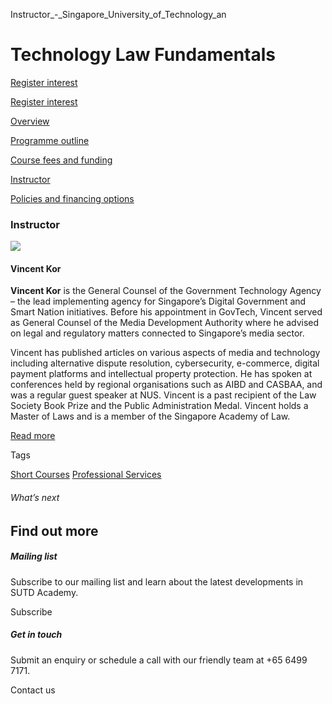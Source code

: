 Instructor_-_Singapore_University_of_Technology_an



Technology Law Fundamentals
===========================

[Register interest](/admissions/academy/short-courses/short-courses-register-your-interest/?coursename=technology-law-fundamentals)

[Register interest](/admissions/academy/short-courses/short-courses-register-your-interest/?coursename=technology-law-fundamentals)

[Overview](/course/technology-law-fundamentals/#tabs)

[Programme outline](/course/technology-law-fundamentals/programme-outline/#tabs)

[Course fees and funding](/course/technology-law-fundamentals/course-fees-and-funding/#tabs)

[Instructor](/course/technology-law-fundamentals/instructor/#tabs)

[Policies and financing options](/course/technology-law-fundamentals/policies-and-financing-options/#tabs)

### Instructor

![](https://www.sutd.edu.sg/wp-content/uploads/2024/12/vincentkor_9424970.jpg?w=120)

#### **Vincent Kor**

**Vincent Kor** is the General Counsel of the Government Technology Agency – the lead implementing agency for Singapore’s Digital Government and Smart Nation initiatives. Before his appointment in GovTech, Vincent served as General Counsel of the Media Development Authority where he advised on legal and regulatory matters connected to Singapore’s media sector.

Vincent has published articles on various aspects of media and technology including alternative dispute resolution, cybersecurity, e-commerce, digital payment platforms and intellectual property protection. He has spoken at conferences held by regional organisations such as AIBD and CASBAA, and was a regular guest speaker at NUS. Vincent is a past recipient of the Law Society Book Prize and the Public Administration Medal. Vincent holds a Master of Laws and is a member of the Singapore Academy of Law.

[Read more](https://www.linkedin.com/in/vincent-kor-a3184739/)

Tags

[Short Courses](/admissions/academy/courses-and-modules/?academy-type-course=780)
[Professional Services](/admissions/academy/courses-and-modules/?discipline=931)

###### What’s next

Find out more
-------------

##### Mailing list

Subscribe to our mailing list and learn about the latest developments in SUTD Academy.

Subscribe

##### Get in touch

Submit an enquiry or schedule a call with our friendly team at +65 6499 7171.

Contact us

